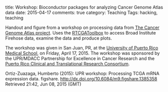 title: Workshop: Bioconductor packages for analyzing Cancer Genome Atlas data
date: 2015-04-17
comments: true
category: Teaching
Tags: hacking, teaching


Handout and figure from a workshop on processing data from
[The Cancer Genome Atlas project](http://cancergenome.nih.gov/). Uses
the [RTCGAToolbox](http://mksamur.github.io/RTCGAToolbox/) to access
Broad Institute Firehose data, examine the data and produce plots.

The workshop was given in San Juan, PR, at the
[University of Puerto Rico Medical School](http://www.rcm.upr.edu/),
on Friday, April 17, 2015. The workshop was sponsored by the UPR/MDACC
Partnership for Excellence in Cancer Research and the
[Puerto Rico Clinical and Translational Research Consortium](http://prctrc.rcm.upr.edu/).

Ortiz-Zuazaga, Humberto (2015): UPR workshop: Processing TCGA mRNA expression data. figshare.
<http://dx.doi.org/10.6084/m9.figshare.1385358>
Retrieved 21:42, Jun 08, 2015 (GMT)
